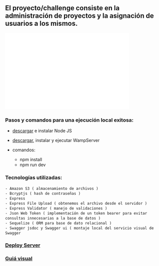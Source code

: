 ## El proyecto/challenge consiste en la administración de proyectos y la asignación de usuarios a los mismos.

<img src="exercise/assets/images/logo.gif" alt="logo gif" width="400">

### Pasos y comandos para una ejecución local exitosa:
- [descargar](https://nodejs.org/es/download/) e instalar Node JS 

- [descargar](https://www.wampserver.com/en/), instalar y ejecutar WampServer

- comandos:
    - npm install
    - npm run dev

### Tecnologías utilizadas:
    - Amazon S3 ( almacenamiento de archivos )
    - Bcryptjs ( hash de contraseñas )
    - Express
    - Express File Upload ( obtenemos el archivo desde el servidor )
    - Express Validator ( manejo de validaciones )
    - Json Web Token ( implementación de un token bearer para evitar consultas innecesarias a la base de datos )
    - Sequelize ( ORM para base de dato relacional )
    - Swagger jsdoc y Swagger ui ( montaje local del servicio visual de Swagger

### [Deploy Server](https://esto-es.herokuapp.com/api/docs/)
### [Guiá visual](https://www.figma.com/file/YLDHikbDgfsZbVdEbO0H6U/Full-Stack-Test-1?node-id=1%3A1701)
